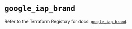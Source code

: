 # `google_iap_brand`

Refer to the Terraform Registory for docs: [`google_iap_brand`](https://registry.terraform.io/providers/hashicorp/google/5.21.0/docs/resources/iap_brand).
